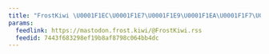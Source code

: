 ```yaml
---
title: "FrostKiwi \U0001F1EC\U0001F1E7\U0001F1E9\U0001F1EA\U0001F1F7\U0001F1FA\U0001F1EF\U0001F1F5"
params:
  feedlink: https://mastodon.frost.kiwi/@FrostKiwi.rss
  feedid: 7443f683298ef19b8af8798c064bb4dc
---
```

